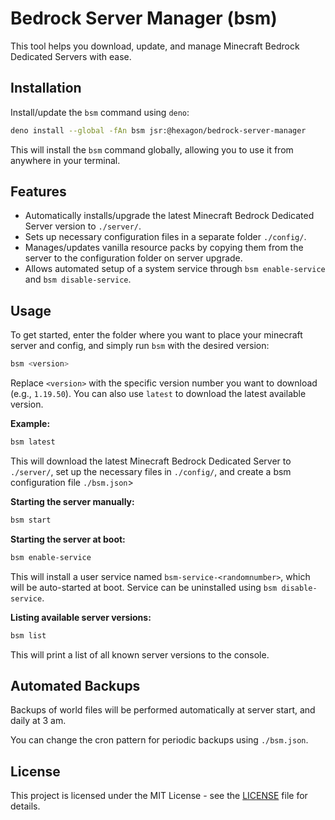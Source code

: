 # Bedrock Server Manager (bsm)

This tool helps you download, update, and manage Minecraft Bedrock Dedicated
Servers with ease.

## Installation

Install/update the `bsm` command using `deno`:

```bash
deno install --global -fAn bsm jsr:@hexagon/bedrock-server-manager
```

This will install the `bsm` command globally, allowing you to use it from
anywhere in your terminal.

## Features

- Automatically installs/upgrade the latest Minecraft Bedrock Dedicated Server
  version to `./server/`.
- Sets up necessary configuration files in a separate folder `./config/`.
- Manages/updates vanilla resource packs by copying them from the server to the
  configuration folder on server upgrade.
- Allows automated setup of a system service through
  `bsm enable-service` and `bsm disable-service`.

## Usage

To get started, enter the folder where you want to place your minecraft server
and config, and simply run `bsm` with the desired version:

```bash
bsm <version>
```

Replace `<version>` with the specific version number you want to download (e.g.,
`1.19.50`). You can also use `latest` to download the latest available version.

**Example:**

```bash
bsm latest
```

This will download the latest Minecraft Bedrock Dedicated Server to `./server/`,
set up the necessary files in `./config/`, and create a bsm configuration file `./bsm.json`>

**Starting the server manually:**

```bash
bsm start
```

**Starting the server at boot:**

```bash
bsm enable-service
```

This will install a user service named `bsm-service-<randomnumber>`, which will
be auto-started at boot. Service can be uninstalled using `bsm disable-service`.

**Listing available server versions:**

```bash
bsm list
```

This will print a list of all known server versions to the console.

## Automated Backups

Backups of world files will be performed automatically at server start, and
daily at 3 am.

You can change the cron pattern for periodic backups using `./bsm.json`.

## License

This project is licensed under the MIT License - see the [LICENSE](LICENSE) file
for details.
